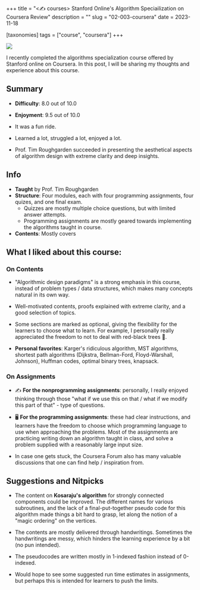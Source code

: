 +++
title = "<✍️ courses> Stanford Online's Algorithm Speciailization on Coursera Review"
description = ""
slug = "02-003-coursera"
date = 2023-11-18

[taxonomies]
tags = ["course", "coursera"]
+++

![](../coursera.png)

I recently completed the algorithms specialization course offered by Stanford online on Coursera. In this post, I will be sharing my thoughts and experience about this course.

## Summary

- **Difficulty**: 8.0 out of 10.0
- **Enjoyment**: 9.5 out of 10.0

- It was a fun ride.
- Learned a lot, struggled a lot, enjoyed a lot.
- Prof. Tim Roughgarden succeeded in presenting the aesthetical aspects of algorithm design with extreme clarity and deep insights.

## Info

- **Taught** by Prof. Tim Roughgarden
- **Structure**: Four modules, each with four programming assignments, four quizes, and one final exam.
  - Quizzes are mostly multiple choice questions, but with limited answer attempts.
  - Programming assignments are mostly geared towards implementing the algorithms taught in course.
- **Contents**: Mostly covers

## What I liked about this course:

### On Contents

- "Algorithmic design paradigms" is a strong emphasis in this course, instead of problem types / data structures, which makes many concepts natural in its own way.

- Well-motivated contents, proofs explained with extreme clarity, and a good selection of topics.

- Some sections are marked as optional, giving the flexibility for the learners to choose what to learn. For example, I personally really appreciated the freedom to not to deal with red-black trees 🤪.

- **Personal favorites**: Karger's ridiculous algorithm, MST algorithms, shortest path algorithms (Dijkstra, Bellman-Ford, Floyd-Warshall, Johnson), Huffman codes, optimal binary trees, knapsack.

### On Assignments

- ✍️ **For the nonprogramming assignments**: personally, I really enjoyed thinking through those "what if we use this on that / what if we modify this part of that" - type of questions.

- 🖥️ **For the programming assignments**: these had clear instructions, and learners have the freedom to choose which programming language to use when approaching the problems. Most of the assignments are practicing writing down an algorithm taught in class, and solve a problem supplied with a reasonably large input size.

- In case one gets stuck, the Coursera Forum also has many valuable discussions that one can find help / inspiration from.

## Suggestions and Nitpicks

- The content on **Kosaraju's algorithm** for strongly connected components could be improved. The different names for various subroutines, and the lack of a final-put-together pseudo code for this algorithm made things a bit hard to grasp, let along the notion of a "magic ordering" on the vertices.

- The contents are mostly delivered through handwritings. Sometimes the handwritings are messy, which hinders the learning experience by a bit (no pun intended).

- The pseudocodes are written mostly in 1-indexed fashion instead of 0-indexed.

- Would hope to see some suggested run time estimates in assignments, but perhaps this is intended for learners to push the limits.
